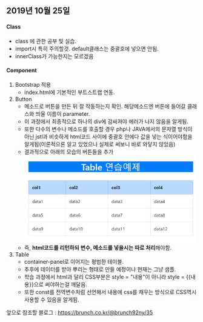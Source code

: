## 2019년 10월 25일



#### Class

- class 에 관한 공부 및 실습.
- import시 특히 주의할것. default클래스는 중괄호에 넣으면 안됨.
- innerClass가 가능한지는 모르겠음



#### Component

1. Bootstrap 적용
   - index.html에 기본적인 부트스트랩 연동.
2. Button
   - 메소드로 버튼을 만든 뒤 잘 작동하는지 확인. 해당메소드엔 버튼에 들어갈 클래스와 띄울 이름이 parameter.
   - 이 과정에서 최종적으로 하나의 div에 감싸져야 에러가 나지 않음을 알게됨.
   - 또한 다수의 변수나 메소드를 호출할 경우 php나 JAVA에서의 문자열 방식이 아닌 jstl과 비슷하게 html코드 사이에 중괄호 안에다 값을 넣는 식이어야함을 알게됨(이론적으론 알고 있었으나 실제로 써보니 바로 와닿지 않았음)
   - 결과적으로 아래의 모습의 버튼들을 추가
   ![버튼들](img/20191025_table.png)
   - 즉, **html코드를 리턴하되 변수, 메소드를 넣을시는 따로 처리**해야함.
3. Table
   - container-panel로 이어지는 평범한 테이블.
   - 추후에 데이터를 받아 뿌리는 형태로 만들 예정이나 현재는 그냥 샘플.
   - 학습 과정에서 html과 달리 CSS부분은 style = "내용"이 아니라 style = {{내용}}으로 써야하는걸 깨달음.
   - 또한 const를 전역변수처럼 선언해서 내용에 css를 채우는 방식으로 CSS역시 사용할 수 있음을 알게됨.



앞으로 참조할 블로그 : https://brunch.co.kr/@brunch92ny/35

